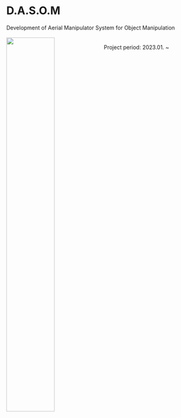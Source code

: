 # D.A.S.O.M
Development of Aerial Manipulator System for Object Manipulation
<br/>
<br/>
<img align="left" src="https://github.com/S-CHOI-S/S-CHOI-S/assets/113012648/c4cc706d-4b28-4806-8ea0-b73186c6dd7b" width="50%" height="50%"/>
<br/>
Project period: 2023.01. ~ 
